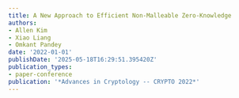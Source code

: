 ```yaml
---
title: A New Approach to Efficient Non-Malleable Zero-Knowledge
authors:
- Allen Kim
- Xiao Liang
- Omkant Pandey
date: '2022-01-01'
publishDate: '2025-05-18T16:29:51.395420Z'
publication_types:
- paper-conference
publication: '*Advances in Cryptology -- CRYPTO 2022*'
---
```

